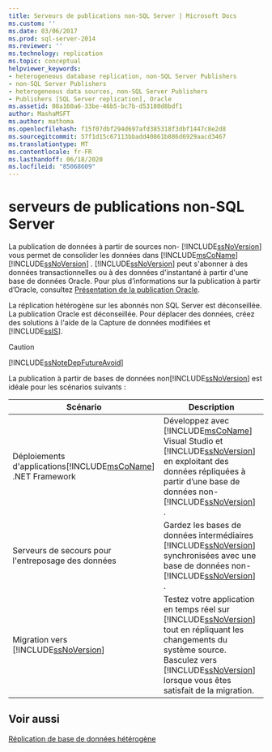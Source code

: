 ```yaml
---
title: Serveurs de publications non-SQL Server | Microsoft Docs
ms.custom: ''
ms.date: 03/06/2017
ms.prod: sql-server-2014
ms.reviewer: ''
ms.technology: replication
ms.topic: conceptual
helpviewer_keywords:
- heterogeneous database replication, non-SQL Server Publishers
- non-SQL Server Publishers
- heterogeneous data sources, non-SQL Server Publishers
- Publishers [SQL Server replication], Oracle
ms.assetid: 08a160a6-33be-46b5-bc7b-d53180d8bdf1
author: MashaMSFT
ms.author: mathoma
ms.openlocfilehash: f15f07dbf294d697afd385318f3dbf1447c8e2d8
ms.sourcegitcommit: 57f1d15c67113bbadd40861b886d6929aacd3467
ms.translationtype: MT
ms.contentlocale: fr-FR
ms.lasthandoff: 06/18/2020
ms.locfileid: "85068609"
---
```

# <a name="non-sql-server-publishers"></a>serveurs de publications non-SQL Server
  La publication de données à partir de sources non- [!INCLUDE[ssNoVersion](../../../includes/ssnoversion-md.md)] vous permet de consolider les données dans [!INCLUDE[msCoName](../../../includes/msconame-md.md)] [!INCLUDE[ssNoVersion](../../../includes/ssnoversion-md.md)] . [!INCLUDE[ssNoVersion](../../../includes/ssnoversion-md.md)] peut s'abonner à des données transactionnelles ou à des données d'instantané à partir d'une base de données Oracle. Pour plus d’informations sur la publication à partir d’Oracle, consultez [Présentation de la publication Oracle](oracle-publishing-overview.md).  
  
 La réplication hétérogène sur les abonnés non SQL Server est déconseillée. La publication Oracle est déconseillée. Pour déplacer des données, créez des solutions à l'aide de la Capture de données modifiées et [!INCLUDE[ssIS](../../../includes/ssis-md.md)].  
  
> [!CAUTION]  
>  [!INCLUDE[ssNoteDepFutureAvoid](../../../includes/ssnotedepfutureavoid-md.md)]  
  
 La publication à partir de bases de données non[!INCLUDE[ssNoVersion](../../../includes/ssnoversion-md.md)] est idéale pour les scénarios suivants :  
  
|Scénario|Description|  
|--------------|-----------------|  
|Déploiements d'applications[!INCLUDE[msCoName](../../../includes/msconame-md.md)] .NET Framework|Développez avec [!INCLUDE[msCoName](../../../includes/msconame-md.md)] Visual Studio et [!INCLUDE[ssNoVersion](../../../includes/ssnoversion-md.md)] en exploitant des données répliquées à partir d’une base de données non-[!INCLUDE[ssNoVersion](../../../includes/ssnoversion-md.md)] .|  
|Serveurs de secours pour l'entreposage des données|Gardez les bases de données intermédiaires [!INCLUDE[ssNoVersion](../../../includes/ssnoversion-md.md)] synchronisées avec une base de données non-[!INCLUDE[ssNoVersion](../../../includes/ssnoversion-md.md)] .|  
|Migration vers [!INCLUDE[ssNoVersion](../../../includes/ssnoversion-md.md)]|Testez votre application en temps réel sur [!INCLUDE[ssNoVersion](../../../includes/ssnoversion-md.md)] tout en répliquant les changements du système source. Basculez vers [!INCLUDE[ssNoVersion](../../../includes/ssnoversion-md.md)] lorsque vous êtes satisfait de la migration.|  
  
## <a name="see-also"></a>Voir aussi  
 [Réplication de base de données hétérogène](heterogeneous-database-replication.md)  
  
  
